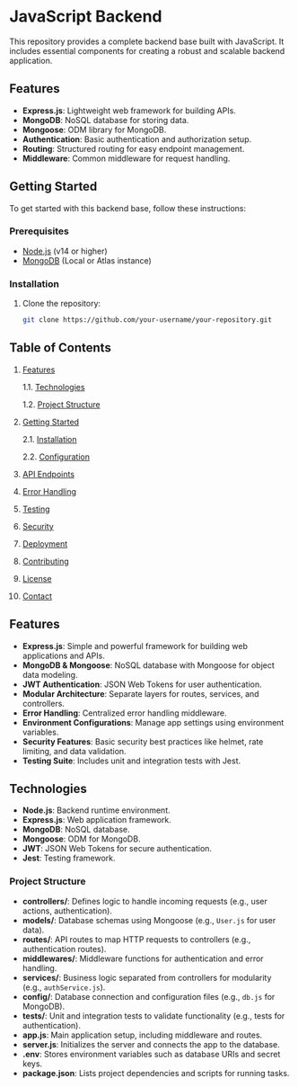 # JavaScript Backend

This repository provides a complete backend base built with JavaScript. It includes essential components for creating a robust and scalable backend application. 

## Features

- **Express.js**: Lightweight web framework for building APIs.
- **MongoDB**: NoSQL database for storing data.
- **Mongoose**: ODM library for MongoDB.
- **Authentication**: Basic authentication and authorization setup.
- **Routing**: Structured routing for easy endpoint management.
- **Middleware**: Common middleware for request handling.

## Getting Started

To get started with this backend base, follow these instructions:

### Prerequisites

- [Node.js](https://nodejs.org/) (v14 or higher)
- [MongoDB](https://www.mongodb.com/) (Local or Atlas instance)

### Installation

1. Clone the repository:
   ```bash
   git clone https://github.com/your-username/your-repository.git

## Table of Contents

1. [Features](#features)

    1.1. [Technologies](#technologies)

    1.2. [Project Structure](#project-structure)
2. [Getting Started](#getting-started)

    2.1. [Installation](#installation)
    
    2.2. [Configuration](#configuration)
3. [API Endpoints](#api-endpoints)
4. [Error Handling](#error-handling)
5. [Testing](#testing)
6. [Security](#security)
7. [Deployment](#deployment)
8. [Contributing](#contributing)
9. [License](#license)
10. [Contact](#contact)


## Features

- **Express.js**: Simple and powerful framework for building web applications and APIs.
- **MongoDB & Mongoose**: NoSQL database with Mongoose for object data modeling.
- **JWT Authentication**: JSON Web Tokens for user authentication.
- **Modular Architecture**: Separate layers for routes, services, and controllers.
- **Error Handling**: Centralized error handling middleware.
- **Environment Configurations**: Manage app settings using environment variables.
- **Security Features**: Basic security best practices like helmet, rate limiting, and data validation.
- **Testing Suite**: Includes unit and integration tests with Jest.

## Technologies

- **Node.js**: Backend runtime environment.
- **Express.js**: Web application framework.
- **MongoDB**: NoSQL database.
- **Mongoose**: ODM for MongoDB.
- **JWT**: JSON Web Tokens for secure authentication.
- **Jest**: Testing framework.

### Project Structure

- **controllers/**: Defines logic to handle incoming requests (e.g., user actions, authentication).
- **models/**: Database schemas using Mongoose (e.g., `User.js` for user data).
- **routes/**: API routes to map HTTP requests to controllers (e.g., authentication routes).
- **middlewares/**: Middleware functions for authentication and error handling.
- **services/**: Business logic separated from controllers for modularity (e.g., `authService.js`).
- **config/**: Database connection and configuration files (e.g., `db.js` for MongoDB).
- **tests/**: Unit and integration tests to validate functionality (e.g., tests for authentication).
- **app.js**: Main application setup, including middleware and routes.
- **server.js**: Initializes the server and connects the app to the database.
- **.env**: Stores environment variables such as database URIs and secret keys.
- **package.json**: Lists project dependencies and scripts for running tasks.

